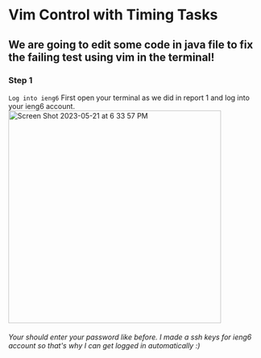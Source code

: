 # Vim Control with Timing Tasks
## We are going to edit some code in java file to fix the failing test using vim in the terminal!

### Step 1
```Log into ieng6```
First open your terminal as we did in report 1 and log into your ieng6 account. 
<img width="422" alt="Screen Shot 2023-05-21 at 6 33 57 PM" src="https://github.com/lahrry/cse15l-lab-reports/assets/62029893/ac68f613-d303-4914-a662-19e87654fad9">
###### Your should enter your password like before. I made a ssh keys for ieng6 account so that's why I can get logged in automatically :)
